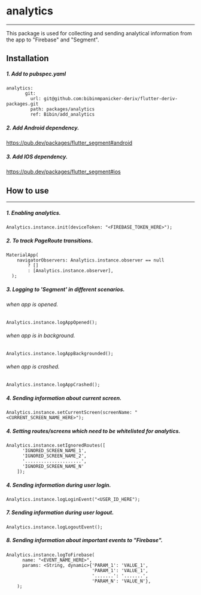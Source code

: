 # analytics
***
This package is used for collecting and sending analytical information from the app to "Firebase" and "Segment".
## Installation
##### 1. Add to pubspec.yaml
```
analytics:
       git:
         url: git@github.com:bibinmpanicker-deriv/flutter-deriv-packages.git
         path: packages/analytics
         ref: Bibin/add_analytics
```
##### 2. Add Android dependency.
https://pub.dev/packages/flutter_segment#android
##### 3. Add IOS dependency.
https://pub.dev/packages/flutter_segment#ios
## How to use
***
##### 1. Enabling analytics.
```
Analytics.instance.init(deviceToken: "<FIREBASE_TOKEN_HERE>");
```
##### 2. To track PageRoute transitions.
```
MaterialApp(
    navigatorObservers: Analytics.instance.observer == null
        ? []
        : [Analytics.instance.observer],
  );
```
##### 3. Logging to 'Segment' in different scenarios.
###### when app is  opened.
```
Analytics.instance.logAppOpened();
```
###### when app is in background.
```
Analytics.instance.logAppBackgrounded();
```
###### when app is crashed.
```
Analytics.instance.logAppCrashed();
```

##### 4. Sending information about current screen.
```
Analytics.instance.setCurrentScreen(screenName: "<CURRENT_SCREEN_NAME_HERE>");
```
##### 4. Setting routes/screens which need to be whitelisted for analytics.
```
Analytics.instance.setIgnoredRoutes([
      'IGNORED_SCREEN_NAME_1',
      'IGNORED_SCREEN_NAME_2',
      '.....................',
      'IGNORED_SCREEN_NAME_N'
    ]);
```
##### 4. Sending information during user login.
```
Analytics.instance.logLoginEvent("<USER_ID_HERE");
```
##### 7. Sending information during user logout.
```
Analytics.instance.logLogoutEvent();
```
##### 8. Sending information about important events to "Firebase".
```
Analytics.instance.logToFirebase(
      name: "<EVENT_NAME_HERE>",
      params: <String, dynamic>{'PARAM_1': 'VALUE_1',
                                'PARAM_1': 'VALUE_1',
                                '.......': '.......',
                                'PARAM_N': 'VALUE_N'},
    );
```